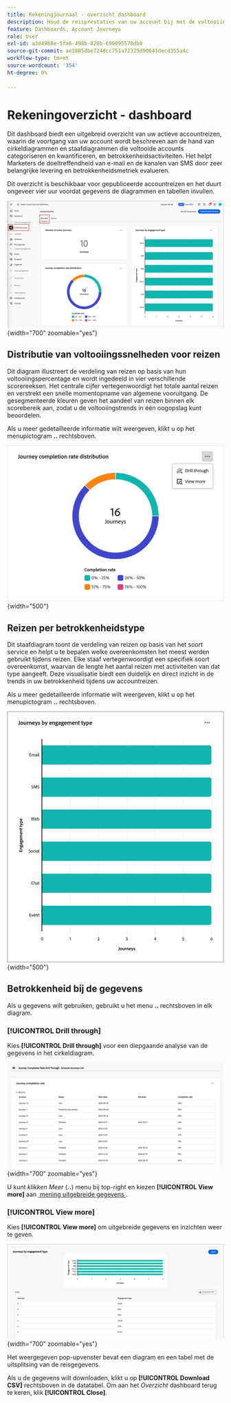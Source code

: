 ```yaml
---
title: Rekeningjournaal - overzicht dashboard
description: Houd de reisprestaties van uw account bij met de voltooiingstarieven, servicemetriek en kanaaleffectiviteitsanalyse in Journey Optimizer B2B edition.
feature: Dashboards, Account Journeys
role: User
exl-id: a3d4988e-5fa6-498b-828b-690095578db8
source-git-commit: ae1885dbe724dcc751a72325d90641decd355a4c
workflow-type: tm+mt
source-wordcount: '354'
ht-degree: 0%

---
```


# Rekeningoverzicht - dashboard

Dit dashboard biedt een uitgebreid overzicht van uw actieve accountreizen, waarin de voortgang van uw account wordt beschreven aan de hand van cirkeldiagrammen en staafdiagrammen die voltooide accounts categoriseren en kwantificeren, en betrokkenheidsactiviteiten. Het helpt Marketers de doeltreffendheid van e-mail en de kanalen van SMS door zeer belangrijke levering en betrokkenheidsmetriek evalueren.

Dit overzicht is beschikbaar voor gepubliceerde accountreizen en het duurt ongeveer vier uur voordat gegevens de diagrammen en tabellen invullen.

![&#x200B; Overzicht van de Reis &#x200B;](./assets/journey-overview.png){width="700" zoomable="yes"}

## Distributie van voltooiingssnelheden voor reizen

Dit diagram illustreert de verdeling van reizen op basis van hun voltooiingspercentage en wordt ingedeeld in vier verschillende scorereeksen. Het centrale cijfer vertegenwoordigt het totale aantal reizen en verstrekt een snelle momentopname van algemene vooruitgang. De gesegmenteerde kleuren geven het aandeel van reizen binnen elk scorebereik aan, zodat u de voltooiingstrends in één oogopslag kunt beoordelen.

Als u meer gedetailleerde informatie wilt weergeven, klikt u op het menupictogram **..** rechtsboven.

![&#x200B; de distributie van het de voltooiingstarief van de Reis &#x200B;](./assets/journey-completion-rate-distribution.png){width="500"}

## Reizen per betrokkenheidstype

Dit staafdiagram toont de verdeling van reizen op basis van het soort service en helpt u te bepalen welke overeenkomsten het meest werden gebruikt tijdens reizen. Elke staaf vertegenwoordigt een specifiek soort overeenkomst, waarvan de lengte het aantal reizen met activiteiten van dat type aangeeft. Deze visualisatie biedt een duidelijk en direct inzicht in de trends in uw betrokkenheid tijdens uw accountreizen.

Als u meer gedetailleerde informatie wilt weergeven, klikt u op het menupictogram **..** rechtsboven.

![&#x200B; de distributie van het de voltooiingstarief van de Reis &#x200B;](./assets/journeys-by-engagement-type.png){width="500"}

## Betrokkenheid bij de gegevens

Als u gegevens wilt gebruiken, gebruikt u het menu **..** rechtsboven in elk diagram.

### [!UICONTROL Drill through]

Kies **[!UICONTROL Drill through]** voor een diepgaande analyse van de gegevens in het cirkeldiagram.

![&#x200B; Boor door om tot de grafiekgegevens toegang te hebben &#x200B;](./assets/journey-completion-rate-drill-through.png){width="700" zoomable="yes"}

U kunt _klikken Meer_ (**..**) menu bij top-right en kiezen **[!UICONTROL View more]** aan [&#x200B; mening uitgebreide gegevens &#x200B;](#view-more).

### [!UICONTROL View more]

Kies **[!UICONTROL View more]** om uitgebreide gegevens en inzichten weer te geven.

![&#x200B; Mening uitgebreide gegevens &#x200B;](./assets/journeys-by-engagement-view-more.png){width="700" zoomable="yes"}

Het weergegeven pop-upvenster bevat een diagram en een tabel met de uitsplitsing van de reisgegevens.

Als u de gegevens wilt downloaden, klikt u op **[!UICONTROL Download CSV]** rechtsboven in de datatabel. Om aan het _Overzicht_ dashboard terug te keren, klik **[!UICONTROL Close]**.
